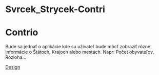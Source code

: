 # Svrcek_Strycek-Contri
<h1>Contrio</h1>
<p>Bude sa jednať o aplikácie kde su uživateľ bude môcť zobraziť rôzne informácie o Štátoch, Krajoch alebo mestách. Napr: Počet obyvateľov, Rozloha...</p>
  <a href=https://www.figma.com/file/w8kGZnj5Ve86zpXj6lFcOh/Untitled?node-id=0%3A1>Design</a>
